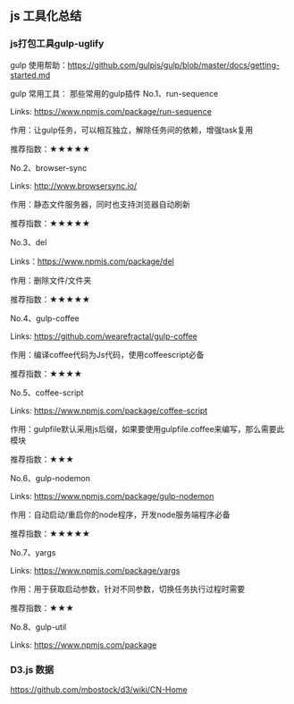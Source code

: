 ## js 工具化总结

### js打包工具gulp-uglify
gulp 使用帮助：https://github.com/gulpjs/gulp/blob/master/docs/getting-started.md

gulp 常用工具：
那些常用的gulp插件
No.1、run-sequence

Links: https://www.npmjs.com/package/run-sequence

作用：让gulp任务，可以相互独立，解除任务间的依赖，增强task复用

推荐指数：★★★★★

No.2、browser-sync

Links: http://www.browsersync.io/

作用：静态文件服务器，同时也支持浏览器自动刷新

推荐指数：★★★★★

No.3、del

Links：https://www.npmjs.com/package/del

作用：删除文件/文件夹

推荐指数：★★★★★

No.4、gulp-coffee

Links: https://github.com/wearefractal/gulp-coffee

作用：编译coffee代码为Js代码，使用coffeescript必备

推荐指数：★★★★

No.5、coffee-script

Links: https://www.npmjs.com/package/coffee-script

作用：gulpfile默认采用js后缀，如果要使用gulpfile.coffee来编写，那么需要此模块

推荐指数：★★★

No.6、gulp-nodemon

Links: https://www.npmjs.com/package/gulp-nodemon

作用：自动启动/重启你的node程序，开发node服务端程序必备

推荐指数：★★★★★

No.7、yargs

Links: https://www.npmjs.com/package/yargs

作用：用于获取启动参数，针对不同参数，切换任务执行过程时需要

推荐指数：★★★

No.8、gulp-util

Links: https://www.npmjs.com/package

### D3.js 数据 
https://github.com/mbostock/d3/wiki/CN-Home
